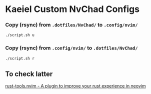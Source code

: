 # Kaeiel Custom NvChad Configs

### Copy (rsync) from `.dotfiles/NvChad/` to `.config/nvim/`
```bash
./script.sh u
```

### Copy (rsync) from `.config/nvim/` to `.dotfiles/NvChad/`
```bash
./script.sh r
```

## To check latter
[rust-tools.nvim - A plugin to improve your rust experience in neovim](https://github.com/simrat39/rust-tools.nvim)
